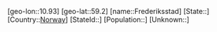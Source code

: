 ﻿---
location: [59.2,10.93]
type: City
tags:
- geo/City


SpocWebEntityId: 30247
isDeleted: false
confidential: public

---
[geo-lon::10.93]
[geo-lat::59.2]
[name::Frederiksstad]
[State::]
[Country::[Norway](geo/Continent/Europe/Norway.md)]
[StateId::]
[Population::]
[Unknown::]

